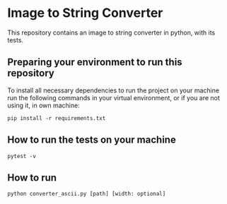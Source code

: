# Image to String Converter

This repository contains an image to string 
converter in python, with its tests.

## Preparing your environment to run this repository

To install all necessary dependencies to
run the project on your machine run the following commands
in your virtual environment, or if you are not using it, in
own machine:

``` 
pip install -r requirements.txt
``` 

## How to run the tests on your machine
```
pytest -v
```

## How to run
```
python converter_ascii.py [path] [width: optional]
```